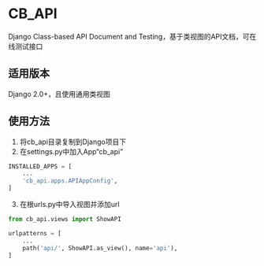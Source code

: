 # CB_API

Django Class-based API Document and Testing，基于类视图的API文档，可在线测试接口

## 适用版本

Django 2.0+，且使用通用类视图

## 使用方法

1. 将cb_api目录复制到Django项目下
2. 在settings.py中加入App“cb_api”
```python
INSTALLED_APPS = [
    ...
    'cb_api.apps.APIAppConfig',
]
```
3. 在根urls.py中导入视图并添加url
```python
from cb_api.views import ShowAPI

urlpatterns = [
    ...
    path('api/', ShowAPI.as_view(), name='api'),
]
```
